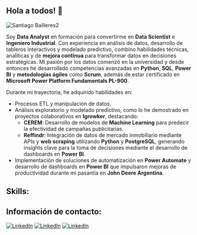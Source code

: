 ## Hola a todos! 👋
![Santiago Bailleres2](https://github.com/user-attachments/assets/c180355b-b350-491d-948a-5e5d5ffaf9f1)

Soy **Data Analyst** en formación para convertirme en **Data Scientist** e **Ingeniero Industrial**. Con experiencia en análisis de datos, desarrollo de tableros interactivos y modelado predictivo, combino habilidades técnicas, analíticas y de **mejora continua** para transformar datos en decisiones estratégicas. Mi pasión por los datos comenzó en la universidad y desde entonces he desarrollado competencias avanzadas en **Python**, **SQL**, **Power BI** y **metodologías ágiles** como **Scrum**, además de estar certificado en **Microsoft Power Platform Fundamentals PL-900**.

Durante mi trayectoria, he adquirido habilidades en:
- Procesos ETL y manipulación de datos.
- Análisis exploratorio y modelado predictivo, como lo he demostrado en proyectos colaborativos en **Igrowker**, destacando:
   - **CEREM**: Desarrollo de modelos de **Machine Learning** para predecir la efectividad de campañas publicitarias.
   - **Reffindr**: Integración de datos de mercado inmobiliario mediante APIs y **web scraping** utilizando **Python** y **PostgreSQL**, generando insights clave para la toma de decisiones mediante el desarrollo de dashboards en **Power BI**.
- Implementación de soluciones de automatización en **Power Automate** y desarrollo de dashboards en **Power BI** que impulsaron mejoras de productividad durante mi pasantía en **John Deere Argentina**.

## Skills:


## Información de contacto:
[![LinkedIn](https://img.shields.io/badge/LinkedIn-Santiago_Bailleres-0A66C2?style=for-the-badge&logo=linkedin&logoColor=white&labelColor=101010)](https://www.linkedin.com/in/santiagobailleres)
[![LinkedIn](https://img.shields.io/badge/LinkedIn-Santiago_Bailleres-101010?style=plastic&logo=linkedin&logoColor=white&labelColor=0A66C2)](https://www.linkedin.com/in/santiagobailleres)
[![LinkedIn](https://img.shields.io/badge/LinkedIn-Santiago_Bailleres-101010?style=social&logo=linkedin&logoColor=white&labelColor=0A66C2)](https://www.linkedin.com/in/santiagobailleres)
<!--
**santiagobailleres/santiagobailleres** is a ✨ _special_ ✨ repository because its `README.md` (this file) appears on your GitHub profile.



Here are some ideas to get you started:

- 🔭 I’m currently working on ...
- 🌱 I’m currently learning ...
- 👯 I’m looking to collaborate on ...
- 🤔 I’m looking for help with ...
- 💬 Ask me about ...
- 📫 How to reach me: ...
- 😄 Pronouns: ...
- ⚡ Fun fact: ...
-->
